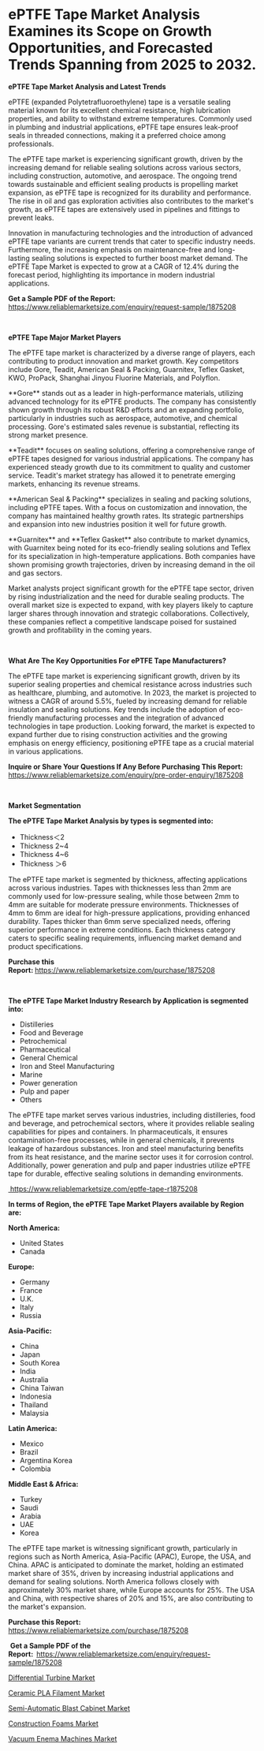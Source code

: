<p><h1>ePTFE Tape Market Analysis Examines its Scope on Growth Opportunities, and Forecasted Trends Spanning from 2025 to 2032.</h1></p><p><strong>ePTFE Tape Market Analysis and Latest Trends</strong></p>
<p><p>ePTFE (expanded Polytetrafluoroethylene) tape is a versatile sealing material known for its excellent chemical resistance, high lubrication properties, and ability to withstand extreme temperatures. Commonly used in plumbing and industrial applications, ePTFE tape ensures leak-proof seals in threaded connections, making it a preferred choice among professionals.</p><p>The ePTFE tape market is experiencing significant growth, driven by the increasing demand for reliable sealing solutions across various sectors, including construction, automotive, and aerospace. The ongoing trend towards sustainable and efficient sealing products is propelling market expansion, as ePTFE tape is recognized for its durability and performance. The rise in oil and gas exploration activities also contributes to the market's growth, as ePTFE tapes are extensively used in pipelines and fittings to prevent leaks.</p><p>Innovation in manufacturing technologies and the introduction of advanced ePTFE tape variants are current trends that cater to specific industry needs. Furthermore, the increasing emphasis on maintenance-free and long-lasting sealing solutions is expected to further boost market demand. The ePTFE Tape Market is expected to grow at a CAGR of 12.4% during the forecast period, highlighting its importance in modern industrial applications.</p></p>
<p><strong>Get a Sample PDF of the Report:&nbsp;</strong> <a href="https://www.reliablemarketsize.com/enquiry/request-sample/1875208?utm_campaign=1991&utm_medium=2&utm_source=Github&utm_content=ia&utm_term=31012025&utm_id=eptfe-tape">https://www.reliablemarketsize.com/enquiry/request-sample/1875208</a></p>
<p>&nbsp;</p>
<p><strong>ePTFE Tape Major Market Players</strong></p>
<p><p>The ePTFE tape market is characterized by a diverse range of players, each contributing to product innovation and market growth. Key competitors include Gore, Teadit, American Seal & Packing, Guarnitex, Teflex Gasket, KWO, ProPack, Shanghai Jinyou Fluorine Materials, and Polyflon.</p><p>**Gore** stands out as a leader in high-performance materials, utilizing advanced technology for its ePTFE products. The company has consistently shown growth through its robust R&D efforts and an expanding portfolio, particularly in industries such as aerospace, automotive, and chemical processing. Gore's estimated sales revenue is substantial, reflecting its strong market presence.</p><p>**Teadit** focuses on sealing solutions, offering a comprehensive range of ePTFE tapes designed for various industrial applications. The company has experienced steady growth due to its commitment to quality and customer service. Teadit's market strategy has allowed it to penetrate emerging markets, enhancing its revenue streams.</p><p>**American Seal & Packing** specializes in sealing and packing solutions, including ePTFE tapes. With a focus on customization and innovation, the company has maintained healthy growth rates. Its strategic partnerships and expansion into new industries position it well for future growth.</p><p>**Guarnitex** and **Teflex Gasket** also contribute to market dynamics, with Guarnitex being noted for its eco-friendly sealing solutions and Teflex for its specialization in high-temperature applications. Both companies have shown promising growth trajectories, driven by increasing demand in the oil and gas sectors.</p><p>Market analysts project significant growth for the ePTFE tape sector, driven by rising industrialization and the need for durable sealing products. The overall market size is expected to expand, with key players likely to capture larger shares through innovation and strategic collaborations. Collectively, these companies reflect a competitive landscape poised for sustained growth and profitability in the coming years.</p></p>
<p>&nbsp;</p>
<p><strong>What Are The Key Opportunities For ePTFE Tape Manufacturers?</strong></p>
<p><p>The ePTFE tape market is experiencing significant growth, driven by its superior sealing properties and chemical resistance across industries such as healthcare, plumbing, and automotive. In 2023, the market is projected to witness a CAGR of around 5.5%, fueled by increasing demand for reliable insulation and sealing solutions. Key trends include the adoption of eco-friendly manufacturing processes and the integration of advanced technologies in tape production. Looking forward, the market is expected to expand further due to rising construction activities and the growing emphasis on energy efficiency, positioning ePTFE tape as a crucial material in various applications.</p></p>
<p><strong>Inquire or Share Your Questions If Any Before Purchasing This Report:</strong> <a href="https://www.reliablemarketsize.com/enquiry/pre-order-enquiry/1875208?utm_campaign=1991&utm_medium=2&utm_source=Github&utm_content=ia&utm_term=31012025&utm_id=eptfe-tape">https://www.reliablemarketsize.com/enquiry/pre-order-enquiry/1875208</a></p>
<p>&nbsp;</p>
<p><strong>Market Segmentation</strong></p>
<p><strong>The ePTFE Tape Market Analysis by types is segmented into:</strong></p>
<p><ul><li>Thickness＜2</li><li>Thickness 2~4</li><li>Thickness 4~6</li><li>Thickness ＞6</li></ul></p>
<p><p>The ePTFE tape market is segmented by thickness, affecting applications across various industries. Tapes with thicknesses less than 2mm are commonly used for low-pressure sealing, while those between 2mm to 4mm are suitable for moderate pressure environments. Thicknesses of 4mm to 6mm are ideal for high-pressure applications, providing enhanced durability. Tapes thicker than 6mm serve specialized needs, offering superior performance in extreme conditions. Each thickness category caters to specific sealing requirements, influencing market demand and product specifications.</p></p>
<p><strong>Purchase this Report:&nbsp;</strong><a href="https://www.reliablemarketsize.com/purchase/1875208?utm_campaign=1991&utm_medium=2&utm_source=Github&utm_content=ia&utm_term=31012025&utm_id=eptfe-tape">https://www.reliablemarketsize.com/purchase/1875208</a></p>
<p>&nbsp;</p>
<p><strong>The ePTFE Tape Market Industry Research by Application is segmented into:</strong></p>
<p><ul><li>Distilleries</li><li>Food and Beverage</li><li>Petrochemical</li><li>Pharmaceutical</li><li>General Chemical</li><li>Iron and Steel Manufacturing</li><li>Marine</li><li>Power generation</li><li>Pulp and paper</li><li>Others</li></ul></p>
<p><p>The ePTFE tape market serves various industries, including distilleries, food and beverage, and petrochemical sectors, where it provides reliable sealing capabilities for pipes and containers. In pharmaceuticals, it ensures contamination-free processes, while in general chemicals, it prevents leakage of hazardous substances. Iron and steel manufacturing benefits from its heat resistance, and the marine sector uses it for corrosion control. Additionally, power generation and pulp and paper industries utilize ePTFE tape for durable, effective sealing solutions in demanding environments.</p></p>
<p><a href="https://www.reliablemarketsize.com/eptfe-tape-r1875208?utm_campaign=1991&utm_medium=2&utm_source=Github&utm_content=ia&utm_term=31012025&utm_id=eptfe-tape">&nbsp;https://www.reliablemarketsize.com/eptfe-tape-r1875208</a></p>
<p><strong>In terms of Region, the ePTFE Tape Market Players available by Region are:</strong></p>
<p>
    <p> <strong> North America: </strong>
        <ul>
            <li>United States</li>
            <li>Canada</li>
        </ul>
        </p> 
    <p> <strong> Europe: </strong>
        <ul>
            <li>Germany</li>
            <li>France</li>
            <li>U.K.</li>
            <li>Italy</li>
            <li>Russia</li>
        </ul>
        </p> 
    <p> <strong> Asia-Pacific: </strong>
        <ul>
            <li>China</li>
            <li>Japan</li>
            <li>South Korea</li>
            <li>India</li>
            <li>Australia</li>
            <li>China Taiwan</li>
            <li>Indonesia</li>
            <li>Thailand</li>
            <li>Malaysia</li>
        </ul>
        </p> 
    <p> <strong> Latin America: </strong>
        <ul>
            <li>Mexico</li>
            <li>Brazil</li>
            <li>Argentina Korea</li>
            <li>Colombia</li>
        </ul>
        </p> 
    <p> <strong> Middle East & Africa: </strong>
        <ul>
            <li>Turkey</li>
            <li>Saudi</li>
            <li>Arabia</li>
            <li>UAE</li>
            <li>Korea</li>
        </ul>
    </p>
    </p>
<p><p>The ePTFE tape market is witnessing significant growth, particularly in regions such as North America, Asia-Pacific (APAC), Europe, the USA, and China. APAC is anticipated to dominate the market, holding an estimated market share of 35%, driven by increasing industrial applications and demand for sealing solutions. North America follows closely with approximately 30% market share, while Europe accounts for 25%. The USA and China, with respective shares of 20% and 15%, are also contributing to the market's expansion.</p></p>
<p><strong>Purchase this Report: </strong><a href="https://www.reliablemarketsize.com/purchase/1875208?utm_campaign=1991&utm_medium=2&utm_source=Github&utm_content=ia&utm_term=31012025&utm_id=eptfe-tape">https://www.reliablemarketsize.com/purchase/1875208</a></p>
<p>&nbsp;<strong>Get a Sample PDF of the Report:&nbsp;&nbsp;</strong><a href="https://www.reliablemarketsize.com/enquiry/request-sample/1875208?utm_campaign=1991&utm_medium=2&utm_source=Github&utm_content=ia&utm_term=31012025&utm_id=eptfe-tape">https://www.reliablemarketsize.com/enquiry/request-sample/1875208</a></p>
<p><strong></strong></p>
<p><p><a href="https://www.linkedin.com/pulse/differential-turbine-market-size-application-revenue-cxuuf?utm_campaign=1991&utm_medium=2&utm_source=Github&utm_content=ia&utm_term=31012025&utm_id=eptfe-tape">Differential Turbine Market</a></p><p><a href="https://github.com/YashRP12/Market-Research-Report-List-7/blob/main/ceramic-pla-filament-market.md?utm_campaign=1991&utm_medium=2&utm_source=Github&utm_content=ia&utm_term=31012025&utm_id=eptfe-tape">Ceramic PLA Filament Market</a></p><p><a href="https://www.linkedin.com/pulse/market-insights-evaluating-competitors-semi-automatic-blast-xnb3f?utm_campaign=1991&utm_medium=2&utm_source=Github&utm_content=ia&utm_term=31012025&utm_id=eptfe-tape">Semi-Automatic Blast Cabinet Market</a></p><p><a href="https://github.com/hoevealiur4/Market-Research-Report-List-1/blob/main/construction-foams-market.md?utm_campaign=1991&utm_medium=2&utm_source=Github&utm_content=ia&utm_term=31012025&utm_id=eptfe-tape">Construction Foams Market</a></p><p><a href="https://www.linkedin.com/pulse/vacuum-enema-machines-market-dynamics-69-cagr-growth-key-drivers-ej3bf?utm_campaign=1991&utm_medium=2&utm_source=Github&utm_content=ia&utm_term=31012025&utm_id=eptfe-tape">Vacuum Enema Machines Market</a></p></p>